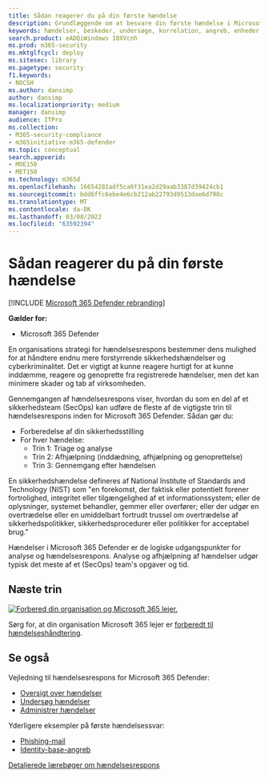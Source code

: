 ```yaml
---
title: Sådan reagerer du på din første hændelse
description: Grundlæggende om at besvare din første hændelse i Microsoft 365 Defender.
keywords: hændelser, beskeder, undersøge, korrelation, angreb, enheder, brugere, identiteter, identitet, postkasse, mail, 365, microsoft, m365, hændelsesrespons, cyberangreb, selvstudie, sætte gang i, sætte gang, onboard, hændelsesresponser
search.product: eADQiWindows 10XVcnh
ms.prod: m365-security
ms.mktglfcycl: deploy
ms.sitesec: library
ms.pagetype: security
f1.keywords:
- NOCSH
ms.author: dansimp
author: dansimp
ms.localizationpriority: medium
manager: dansimp
audience: ITPro
ms.collection:
- M365-security-compliance
- m365initiative-m365-defender
ms.topic: conceptual
search.appverid:
- MOE150
- MET150
ms.technology: m365d
ms.openlocfilehash: 16654281adf5ca6f31ea2d29aab3387d39424cb1
ms.sourcegitcommit: bdd6ffc6ebe4e6cb212ab22793d9513dae6d798c
ms.translationtype: MT
ms.contentlocale: da-DK
ms.lasthandoff: 03/08/2022
ms.locfileid: "63592394"
---
```

# <a name="responding-to-your-first-incident"></a>Sådan reagerer du på din første hændelse

[!INCLUDE [Microsoft 365 Defender rebranding](../includes/microsoft-defender.md)]

**Gælder for:**
- Microsoft 365 Defender

En organisations strategi for hændelsesrespons bestemmer dens mulighed for at håndtere endnu mere forstyrrende sikkerhedshændelser og cyberkriminalitet. Det er vigtigt at kunne reagere hurtigt for at kunne inddæmme, reagere og genoprette fra registrerede hændelser, men det kan minimere skader og tab af virksomheden.

Gennemgangen af hændelsesrespons viser, hvordan du som en del af et sikkerhedsteam (SecOps) kan udføre de fleste af de vigtigste trin til hændelsesrespons inden for Microsoft 365 Defender. Sådan gør du:

- Forberedelse af din sikkerhedsstilling
- For hver hændelse:
  - Trin 1: Triage og analyse
  - Trin 2: Afhjælpning (inddædning, afhjælpning og genoprettelse)
  - Trin 3: Gennemgang efter hændelsen

En sikkerhedshændelse defineres af National Institute of Standards and Technology (NIST) som "en forekomst, der faktisk eller potentielt forener fortrolighed, integritet eller tilgængelighed af et informationssystem; eller de oplysninger, systemet behandler, gemmer eller overfører; eller der udgør en overtrædelse eller en umiddelbart fortrudt trussel om overtrædelse af sikkerhedspolitikker, sikkerhedsprocedurer eller politikker for acceptabel brug."

Hændelser i Microsoft 365 Defender er de logiske udgangspunkter for analyse og hændelsesrespons. Analyse og afhjælpning af hændelser udgør typisk det meste af et (SecOps) team's opgaver og tid.

## <a name="next-step"></a>Næste trin

[![Forbered din organisation og Microsoft 365 lejer.](../../media/first-incident-overview/first-incident-path.png)](first-incident-prepare.md)

Sørg for, at din organisation Microsoft 365 lejer er [forberedt til hændelseshåndtering](first-incident-prepare.md).

## <a name="see-also"></a>Se også

Vejledning til hændelsesrespons for Microsoft 365 Defender:

- [Oversigt over hændelser](incidents-overview.md)
- [Undersøg hændelser](investigate-incidents.md)
- [Administrer hændelser](manage-incidents.md)

Yderligere eksempler på første hændelsessvar:

- [Phishing-mail](first-incident-path-phishing.md)
- [Identity-base-angreb](first-incident-path-identity.md)

[Detaljerede lærebøger om hændelsesrespons](/security/compass/incident-response-playbooks)



